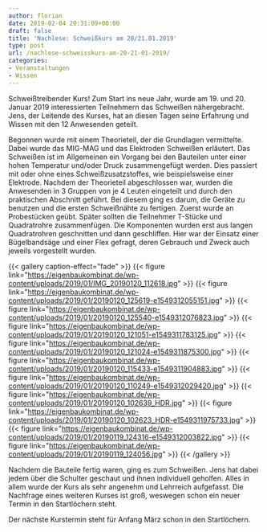 ```yaml
---
author: florian
date: 2019-02-04 20:31:09+00:00
draft: false
title: 'Nachlese: Schweißkurs am 20/21.01.2019'
type: post
url: /nachlese-schweisskurs-am-20-21-01-2019/
categories:
- Veranstaltungen
- Wissen
---
```


Schweißtreibender Kurs! Zum Start ins neue Jahr, wurde am 19. und 20. Januar 2019 interessierten Teilnehmern das Schweißen nähergebracht. Jens, der Leitende des Kurses, hat an diesen Tagen seine Erfahrung und Wissen mit den 12 Anwesenden geteilt. <!-- more -->

Begonnen wurde mit einem Theorieteil, der die Grundlagen vermittelte. Dabei wurde das MIG-MAG und das Elektroden Schweißen erläutert. Das Schweißen ist im Allgemeinen ein Vorgang bei den Bauteilen unter einer hohen Temperatur und/oder Druck zusammengefügt werden. Dies passiert mit oder ohne eines Schweißzusatzstoffes, wie beispielsweise einer Elektrode. Nachdem der Theorieteil abgeschlossen war, wurden die Anwesenden in 3 Gruppen von je 4 Leuten eingeteilt und durch den praktischen Abschnitt geführt. Bei diesem ging es darum, die Geräte zu benutzen und die ersten Schweißnähte zu fertigen. Zuerst wurde an Probestücken geübt. Später sollten die Teilnehmer T-Stücke und Quadratrohre zusammenfügen. Die Komponenten wurden erst aus langen Quadratrohren geschnitten und dann geschliffen. Hier war der Einsatz einer Bügelbandsäge und einer Flex gefragt, deren Gebrauch und Zweck auch jeweils vorgestellt wurden.

{{< gallery caption-effect="fade" >}}
{{< figure link="https://eigenbaukombinat.de/wp-content/uploads/2019/01/IMG_20190120_112618.jpg" >}}
{{< figure link="https://eigenbaukombinat.de/wp-content/uploads/2019/01/20190120_125619-e1549312055151.jpg" >}}
{{< figure link="https://eigenbaukombinat.de/wp-content/uploads/2019/01/20190120_125540-e1549312076823.jpg" >}}
{{< figure link="https://eigenbaukombinat.de/wp-content/uploads/2019/01/20190120_121051-e1549311783125.jpg" >}}
{{< figure link="https://eigenbaukombinat.de/wp-content/uploads/2019/01/20190120_121024-e1549311875300.jpg" >}}
{{< figure link="https://eigenbaukombinat.de/wp-content/uploads/2019/01/20190120_115433-e1549311904883.jpg" >}}
{{< figure link="https://eigenbaukombinat.de/wp-content/uploads/2019/01/20190120_110249-e1549312029420.jpg" >}}
{{< figure link="https://eigenbaukombinat.de/wp-content/uploads/2019/01/20190120_102639_HDR.jpg" >}}
{{< figure link="https://eigenbaukombinat.de/wp-content/uploads/2019/01/20190120_102623_HDR-e1549311975733.jpg" >}}
{{< figure link="https://eigenbaukombinat.de/wp-content/uploads/2019/01/20190119_124316-e1549312003822.jpg" >}}
{{< figure link="https://eigenbaukombinat.de/wp-content/uploads/2019/01/20190119_124056.jpg" >}}
{{< /gallery >}}


Nachdem die Bauteile fertig waren, ging es zum Schweißen. Jens hat dabei jedem über die Schulter geschaut und ihnen individuell geholfen. Alles in allem wurde der Kurs als sehr angenehm und Lehrreich aufgefasst. Die Nachfrage eines weiteren Kurses ist groß, weswegen schon ein neuer Termin in den Startlöchern steht.


Der nächste Kurstermin steht für Anfang März schon in den Startlöchern.

